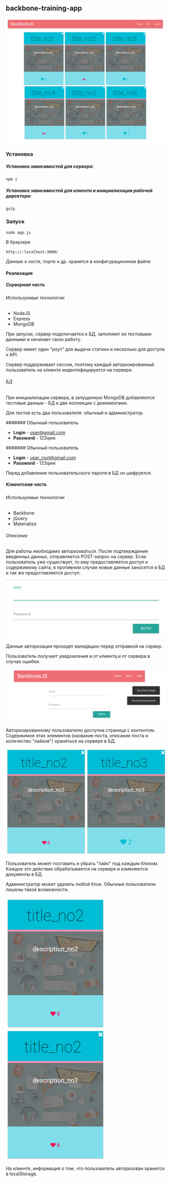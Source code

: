 ## backbone-training-app

![Alt text](/docs/main.png)


### Установка

##### Установка зависимостей для сервера:
```
npm i
```

##### Установка зависимостей для клиента и инициализация рабочей директори:
```
gulp
```

### Запуск

```
node app.js
```

В браузере 

```
http://:localhost:3000/
```

Данные о хосте, порте и др. хранятся в конфигурационном файле

#### Реализация

##### Серверная часть

###### Используемые технологии

* NodeJS
* Express
* MongoDB

При запуске, сервер подключается к БД, заполняет ее тестовыми данными и начинает свою работу.

Сервер имеет один "роут" для выдачи статики и несколько для доступа к API.

Сервер поддерживает сессии, поэтому каждый авторизированный пользователь на клиенте индентифицируется на сервере.


###### БД

При инициализации сервера, в запущенную MongoDB добавляются тестовые данные - БД и две коллекции с докементами.

Для тестов есть два пользователя: обычный и администратор.

####### Обычный пользователь

* **Login** - user@gmail.com
* **Password** - 123qwe

####### Обычный пользователь

* **Login** - user_root@gmail.com
* **Password** - 123qwe

Перед добавление пользовательского пароля в БД он шифруется.


##### Клиентская часть

###### Используемые технологии

* Backbone
* jQuery
* Materialize

###### Описание

Для работы необходимо авторизоваться. После подтверждения введенных данных, отправляется POST-запрос на сервер. Если пользователь уже существует, то ему предоставляется доступ к содержимому сайта, в противном случае новые данные заносятся в БД и так же предоставляется доступ.

![Alt text](/docs/auth.png)

Данные авторизации проходят валидацию перед отправкой на сервер.

Пользователь получает уведомления и от клиента,и от сервера в случае ошибки.

![Alt text](/docs/error.png)

Авторизированному пользователю доступна страница с контентом. Содержимое этих элементов (название поста, описание поста и количество "лайков") храняться на сервере в БД.

![Alt text](/docs/posts.png)

Пользователь может поставить и убрать "лайк" под каждым блоком. Каждое это действие обрабатывается на сервере и изменяются документы в БД.

Администратор может удалить любой блок. Обычные пользователи лишены такой возможности.

![Alt text](/docs/post.png) ![Alt text](/docs/post-root.png)

На клиенте, информация о том, что пользователь авторизован хранится в localStorage.